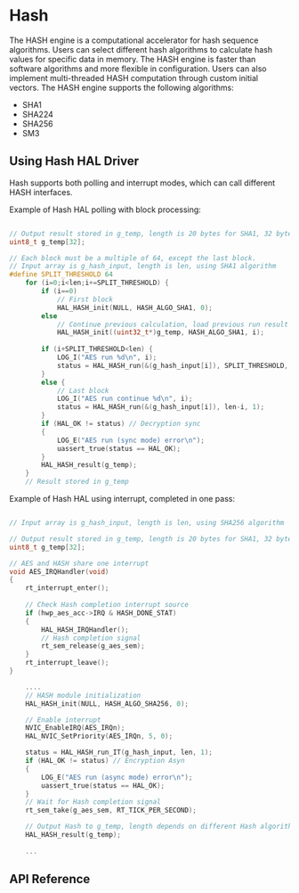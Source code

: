# Hash

The HASH engine is a computational accelerator for hash sequence algorithms. Users can select different hash algorithms to calculate hash values for specific data in memory. The HASH engine is faster than software algorithms and more flexible in configuration. Users can also implement multi-threaded HASH computation through custom initial vectors. The HASH engine supports the following algorithms:

- SHA1
- SHA224
- SHA256 
- SM3
 
## Using Hash HAL Driver
Hash supports both polling and interrupt modes, which can call different HASH interfaces.

Example of Hash HAL polling with block processing:
```c

// Output result stored in g_temp, length is 20 bytes for SHA1, 32 bytes for other algorithms.
uint8_t g_temp[32];

// Each block must be a multiple of 64, except the last block.
// Input array is g_hash_input, length is len, using SHA1 algorithm
#define SPLIT_THRESHOLD 64
    for (i=0;i<len;i+=SPLIT_THRESHOLD) {
        if (i==0)
            // First block
            HAL_HASH_init(NULL, HASH_ALGO_SHA1, 0);
        else
            // Continue previous calculation, load previous run result
            HAL_HASH_init((uint32_t*)g_temp, HASH_ALGO_SHA1, i);  
            
        if (i+SPLIT_THRESHOLD<len) {            
            LOG_I("AES run %d\n", i);
            status = HAL_HASH_run(&(g_hash_input[i]), SPLIT_THRESHOLD, 0);
        }
        else {
            // Last block
            LOG_I("AES run continue %d\n", i);
            status = HAL_HASH_run(&(g_hash_input[i]), len-i, 1);
        }
        if (HAL_OK != status) // Decryption sync
        {
            LOG_E("AES run (sync mode) error\n");
            uassert_true(status == HAL_OK);
        }
        HAL_HASH_result(g_temp);
    }
    // Result stored in g_temp
```

Example of Hash HAL using interrupt, completed in one pass:
```c

// Input array is g_hash_input, length is len, using SHA256 algorithm 

// Output result stored in g_temp, length is 20 bytes for SHA1, 32 bytes for other algorithms.
uint8_t g_temp[32];

// AES and HASH share one interrupt
void AES_IRQHandler(void)
{
    rt_interrupt_enter();
    
    // Check Hash completion interrupt source
    if (hwp_aes_acc->IRQ & HASH_DONE_STAT)
    {
        HAL_HASH_IRQHandler();
        // Hash completion signal
        rt_sem_release(g_aes_sem);
    }
    rt_interrupt_leave();
}

    ....
    // HASH module initialization
    HAL_HASH_init(NULL, HASH_ALGO_SHA256, 0);

    // Enable interrupt
    NVIC_EnableIRQ(AES_IRQn);                                               
    HAL_NVIC_SetPriority(AES_IRQn, 5, 0);

    status = HAL_HASH_run_IT(g_hash_input, len, 1);
    if (HAL_OK != status) // Encryption Asyn
    {
        LOG_E("AES run (async mode) error\n");
        uassert_true(status == HAL_OK);
    }
    // Wait for Hash completion signal
    rt_sem_take(g_aes_sem, RT_TICK_PER_SECOND);

    // Output Hash to g_temp, length depends on different Hash algorithms.
    HAL_HASH_result(g_temp);    
    
    ...
```
## API Reference
[](#hal-aes)
